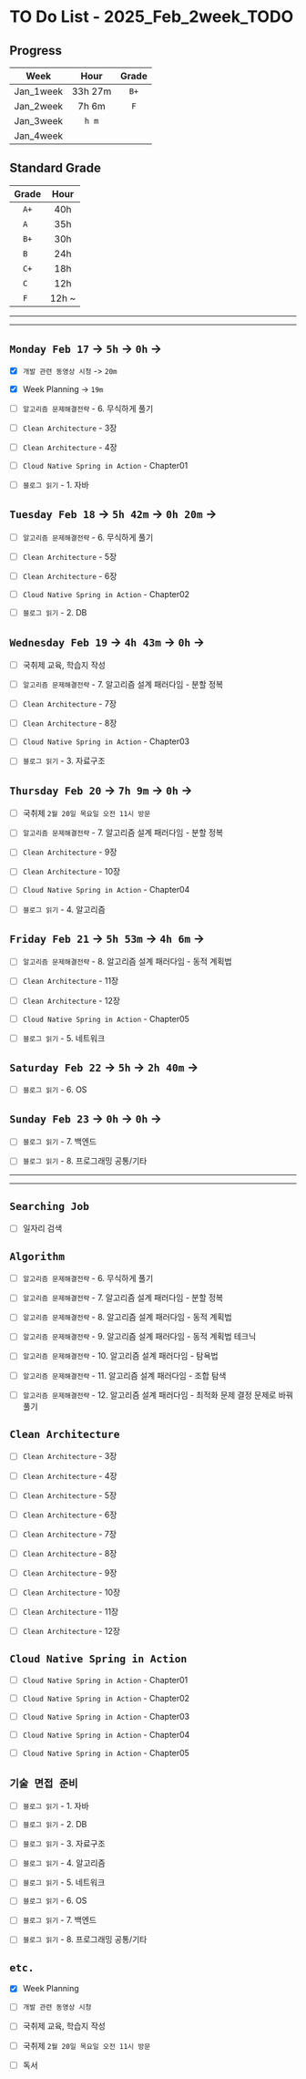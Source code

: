 # TO Do List - 2025_Feb_2week_TODO

## Progress
| Week | Hour | Grade |
|:---:|:---:|:---:|
|Jan_1week|33h 27m|`B+`|
|Jan_2week|7h 6m|`F`|
|Jan_3week|`h m`||
|Jan_4week|||


## Standard Grade
| Grade | Hour |
|:---:|:---:|
|`A+`|40h|
|`A `|35h|
|`B+`|30h|
|`B `|24h|
|`C+`|18h|
|`C `|12h|
|`F `|12h ~|


---
---

## `Monday Feb 17` -> `5h` -> `0h` -> 
- [x] `개발 관련 동영상 시청` -> `20m`
- [x] Week Planning -> `19m`
- [ ] `알고리즘 문제해결전략` - 6. 무식하게 풀기
- [ ] `Clean Architecture` - 3장
- [ ] `Clean Architecture` - 4장
- [ ] `Cloud Native Spring in Action` - Chapter01
- [ ] `블로그 읽기` - 1. 자바


## `Tuesday Feb 18` -> `5h 42m` -> `0h 20m` ->
- [ ] `알고리즘 문제해결전략` - 6. 무식하게 풀기
- [ ] `Clean Architecture` - 5장
- [ ] `Clean Architecture` - 6장
- [ ] `Cloud Native Spring in Action` - Chapter02
- [ ] `블로그 읽기` - 2. DB


## `Wednesday Feb 19` ->  `4h 43m` -> `0h` ->
- [ ] 국취제 교육, 학습지 작성
- [ ] `알고리즘 문제해결전략` - 7. 알고리즘 설계 패러다임 - 분할 정복
- [ ] `Clean Architecture` - 7장
- [ ] `Clean Architecture` - 8장
- [ ] `Cloud Native Spring in Action` - Chapter03
- [ ] `블로그 읽기` - 3. 자료구조

 
## `Thursday Feb 20` -> `7h 9m` -> `0h` ->
- [ ] 국취제 `2월 20일 목요일 오전 11시 방문`
- [ ] `알고리즘 문제해결전략` - 7. 알고리즘 설계 패러다임 - 분할 정복
- [ ] `Clean Architecture` - 9장
- [ ] `Clean Architecture` - 10장
- [ ] `Cloud Native Spring in Action` - Chapter04
- [ ] `블로그 읽기` - 4. 알고리즘


## `Friday Feb 21` -> `5h 53m` -> `4h 6m` ->
- [ ] `알고리즘 문제해결전략` - 8. 알고리즘 설계 패러다임 - 동적 계획법
- [ ] `Clean Architecture` - 11장
- [ ] `Clean Architecture` - 12장
- [ ] `Cloud Native Spring in Action` - Chapter05
- [ ] `블로그 읽기` - 5. 네트워크


## `Saturday Feb 22` -> `5h` -> `2h 40m` ->
- [ ] `블로그 읽기` - 6. OS


## `Sunday Feb 23` -> `0h` -> `0h` ->
- [ ] `블로그 읽기` - 7. 백엔드
- [ ] `블로그 읽기` - 8. 프로그래밍 공통/기타



---
---
## `Searching Job`
- [ ] 일자리 검색


## `Algorithm`
- [ ] `알고리즘 문제해결전략` - 6. 무식하게 풀기
- [ ] `알고리즘 문제해결전략` - 7. 알고리즘 설계 패러다임 - 분할 정복
- [ ] `알고리즘 문제해결전략` - 8. 알고리즘 설계 패러다임 - 동적 계획법
- [ ] `알고리즘 문제해결전략` - 9. 알고리즘 설계 패러다임 - 동적 계획법 테크닉
- [ ] `알고리즘 문제해결전략` - 10. 알고리즘 설계 패러다임 - 탐욕법
- [ ] `알고리즘 문제해결전략` - 11. 알고리즘 설계 패러다임 - 조합 탐색
- [ ] `알고리즘 문제해결전략` - 12. 알고리즘 설계 패러다임 - 최적화 문제 결정 문제로 바꿔 풀기


## `Clean Architecture`
- [ ] `Clean Architecture` - 3장
- [ ] `Clean Architecture` - 4장
- [ ] `Clean Architecture` - 5장
- [ ] `Clean Architecture` - 6장
- [ ] `Clean Architecture` - 7장
- [ ] `Clean Architecture` - 8장
- [ ] `Clean Architecture` - 9장
- [ ] `Clean Architecture` - 10장
- [ ] `Clean Architecture` - 11장
- [ ] `Clean Architecture` - 12장


## `Cloud Native Spring in Action`
- [ ] `Cloud Native Spring in Action` - Chapter01
- [ ] `Cloud Native Spring in Action` - Chapter02
- [ ] `Cloud Native Spring in Action` - Chapter03
- [ ] `Cloud Native Spring in Action` - Chapter04
- [ ] `Cloud Native Spring in Action` - Chapter05


## `기술 면접 준비`
- [ ] `블로그 읽기` - 1. 자바
- [ ] `블로그 읽기` - 2. DB
- [ ] `블로그 읽기` - 3. 자료구조
- [ ] `블로그 읽기` - 4. 알고리즘
- [ ] `블로그 읽기` - 5. 네트워크
- [ ] `블로그 읽기` - 6. OS
- [ ] `블로그 읽기` - 7. 백엔드
- [ ] `블로그 읽기` - 8. 프로그래밍 공통/기타


## `etc.`
- [x] Week Planning
- [ ] `개발 관련 동영상 시청`
- [ ] 국취제 교육, 학습지 작성
- [ ] 국취제 `2월 20일 목요일 오전 11시 방문`
- [ ] 독서 



<!-- ## `Spring`
- [ ] `Cloud Native Spring In Action` -->


<!-- 
## `Java`
## `OPIc`
## `토익` 
-->





